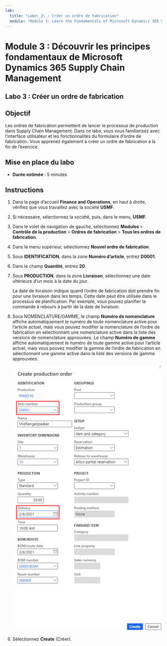```yaml
---
lab:
  title: "Labo\_3\_: Créer un ordre de fabrication"
  module: 'Module 3: Learn the Fundamentals of Microsoft Dynamics 365 Supply Chain Management'
---
```


# Module 3 : Découvrir les principes fondamentaux de Microsoft Dynamics 365 Supply Chain Management

## Labo 3 : Créer un ordre de fabrication

## Objectif

Les ordres de fabrication permettent de lancer le processus de production dans Supply Chain Management. Dans ce labo, vous vous familiarisez avec l’interface utilisateur et les fonctionnalités du formulaire d’ordre de fabrication. Vous apprenez également à créer un ordre de fabrication à la fin de l’exercice.

## Mise en place du labo

   - **Durée estimée** : 5 minutes

## Instructions

1.  Dans la page d’accueil **Finance and Operations**, en haut à droite, vérifiez que vous travaillez avec la société **USMF**.

2.  Si nécessaire, sélectionnez la société, puis, dans le menu, **USMF**.

3.  Dans le volet de navigation de gauche, sélectionnez **Modules** > **Contrôle de la production** > **Ordres de fabrication** > **Tous les ordres de fabrication**.

4.  Dans le menu supérieur, sélectionnez **Nouvel ordre de fabrication**.

5.  Sous **IDENTIFICATION**, dans la zone **Numéro d’article**, entrez **D0001**.

6.  Dans le champ **Quantité**, entrez **20**.

7.  Sous **PRODUCTION**, dans la zone **Livraison**, sélectionnez une date ultérieure d’un mois à la date du jour.

    La date de livraison indique quand l’ordre de fabrication doit prendre fin pour une livraison dans les temps.  Cette date peut être utilisée dans le processus de planification. Par exemple, vous pouvez planifier la commande à rebours à partir de la date de livraison.

8.  Sous NOMENCLATURE/GAMME, le champ **Numéro de nomenclature** affiche automatiquement le numéro de toute nomenclature active pour l’article actuel, mais vous pouvez modifier la nomenclature de l’ordre de fabrication en sélectionnant une nomenclature active dans la liste des versions de nomenclature approuvées.  Le champ **Numéro de gamme** affiche automatiquement le numéro de toute gamme active pour l’article actuel, mais vous pouvez modifier la gamme de l’ordre de fabrication en sélectionnant une gamme active dans la liste des versions de gamme approuvées.

    ![Capture d’écran montrant la page Créer un ordre de fabrication. Les champs Numéro d’article et Livraison sont mis en évidence.](./media/03-learn-the-fundamentals-of-dynamics-365-supply-chain-management-40.png)

9.  Sélectionnez **Create** (Créer).

